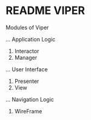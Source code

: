 #  README VIPER


Modules of Viper

... Application Logic
1. Interactor
2. Manager

... User Interface
1. Presenter
2. View

... Navigation Logic
1. WireFrame

